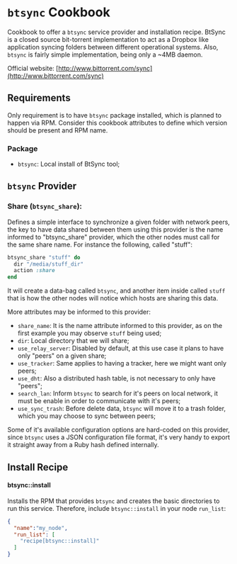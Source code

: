 `btsync` Cookbook
=================

Cookbook to offer a `btsync` service provider and installation recipe. BtSync
is a closed source bit-torrent implementation to act as a Dropbox like
application syncing folders between different operational systems. Also,
`btsync` is fairly simple implementation, being only a ~4MB daemon.

Official website: [http://www.bittorrent.com/sync](http://www.bittorrent.com/sync)

Requirements
------------

Only requirement is to have `btsync` package installed, which is planned to
happen via RPM. Consider this cookbook attributes to define which version
should be present and RPM name.

### Package
- `btsync`: Local install of BtSync tool;

`btsync` Provider
-----------------

### Share (`btsync_share`):

Defines a simple interface to synchronize a given folder with network peers,
the key to have data shared between them using this provider is the name
informed to "btsync_share" provider, which the other nodes must call for the
same share name. For instance the following, called "stuff":

```ruby
btsync_share "stuff" do
  dir "/media/stuff_dir"
  action :share
end
```

It will create a data-bag called `btsync`, and another item inside called
`stuff` that is how the other nodes will notice which hosts are sharing this
data.

More attributes may be informed to this provider:

* `share_name`: It is the name attribute informed to this provider, as on the
  first example you may observe `stuff` being used;
* `dir`: Local directory that we will share;
* `use_relay_server`: Disabled by default, at this use case it plans to have
  only "peers" on a given share;
* `use_tracker`: Same applies to having a tracker, here we might want only
  peers;
* `use_dht`: Also a distributed hash table, is not necessary to only have
  "peers";
* `search_lan`: Inform `btsync` to search for it's peers on local network, it
  must be enable in order to communicate with it's peers;
* `use_sync_trash`: Before delete data, `btsync` will move it to a trash
  folder, which you may choose to sync between peers;

Some of it's available configuration options are hard-coded on this provider,
since `btsync` uses a JSON configuration file format, it's very handy to export
it straight away from a Ruby hash defined internally.

Install Recipe
--------------

#### btsync::install

Installs the RPM that provides `btsync` and creates the basic directories to
run this service. Therefore, include `btsync::install` in your node `run_list`:

```json
{
  "name":"my_node",
  "run_list": [
    "recipe[btsync::install]"
  ]
}
```
